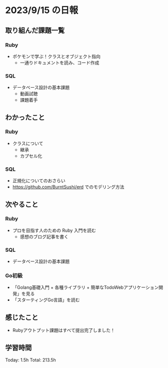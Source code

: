 # 2023/9/15 の日報

## 取り組んだ課題一覧

### Ruby

- ポケモンで学ぶ！クラスとオブジェクト指向
  - 一通りドキュメントを読み、コード作成

### SQL

- データベース設計の基本課題
  - 動画試聴
  - 課題着手

## わかったこと

### Ruby

- クラスについて
  - 継承
  - カプセル化

### SQL

- 正規化についてのおさらい
- https://github.com/BurntSushi/erd でのモデリング方法

## 次やること

### Ruby

- プロを目指す人のための Ruby 入門を読む
  - 感想のブログ記事を書く

### SQL

- データベース設計の基本課題

### Go初級

- 「Golang基礎入門 + 各種ライブラリ + 簡単なTodoWebアプリケーション開発」を見る
- 「スターティングGo言語」を読む

## 感じたこと

- Rubyアウトプット課題はすべて提出完了しました！
  
## 学習時間

Today: 1.5h
Total: 213.5h
